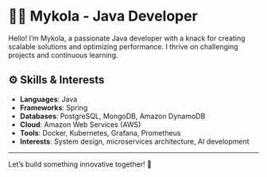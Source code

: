 # 👨‍💻 Mykola - Java Developer

Hello! I’m Mykola, a passionate Java developer with a knack for creating scalable solutions and optimizing performance. I thrive on challenging projects and continuous learning.

## ⚙️ Skills & Interests
- **Languages**: Java
- **Frameworks**: Spring
- **Databases**: PostgreSQL, MongoDB, Amazon DynamoDB
- **Cloud**: Amazon Web Services (AWS)
- **Tools**: Docker, Kubernetes, Grafana, Prometheus
- **Interests**: System design, microservices architecture, AI development

---

Let’s build something innovative together! 🚀
